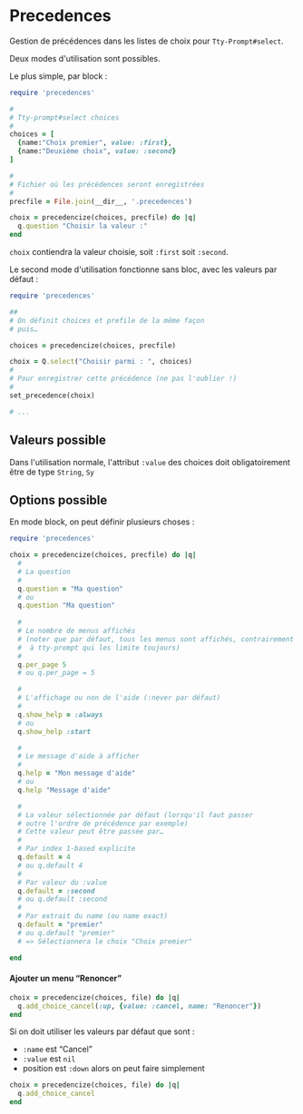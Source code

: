 # Precedences

Gestion de précédences dans les listes de choix pour `Tty-Prompt#select`.

Deux modes d'utilisation sont possibles.

Le plus simple, par block :

~~~ruby
require 'precedences'

#
# Tty-prompt#select choices
#
choices = [
  {name:"Choix premier", value: :first},
  {name:"Deuxième choix", value: :second}
]

# 
# Fichier où les précédences seront enregistrées
# 
precfile = File.join(__dir__, '.precedences')

choix = precedencize(choices, precfile) do |q|
  q.question "Choisir la valeur :"
end

~~~

`choix` contiendra la valeur choisie, soit `:first` soit `:second`.

Le second mode d'utilisation fonctionne sans bloc, avec les valeurs par défaut :

~~~ruby
require 'precedences'

##
# On définit choices et prefile de la même façon
# puis…

choices = precedencize(choices, precfile)

choix = Q.select("Choisir parmi : ", choices)
#
# Pour enregistrer cette précédence (ne pas l'oublier !)
# 
set_precedence(choix)

# ...
~~~

## Valeurs possible

Dans l'utilisation normale, l'attribut `:value` des choices doit obligatoirement être de type `String`, `Sy`

## Options possible

En mode block, on peut définir plusieurs choses :

~~~ruby
require 'precedences'

choix = precedencize(choices, precfile) do |q|
  # 
  # La question
  # 
  q.question = "Ma question"
  # ou
  q.question "Ma question"
  
  #
  # Le nombre de menus affichés
  # (noter que par défaut, tous les menus sont affichés, contrairement
  #  à tty-prompt qui les limite toujours)
  #
  q.per_page 5
  # ou q.per_page = 5

  # 
  # L'affichage ou non de l'aide (:never par défaut)
  # 
  q.show_help = :always
  # ou
  q.show_help :start

  # 
  # Le message d'aide à afficher
  # 
  q.help = "Mon message d'aide"
  # ou
  q.help "Message d'aide"

  #
  # La valeur sélectionnée par défaut (lorsqu'il faut passer
  # outre l'ordre de précédence par exemple)
  # Cette valeur peut être passée par…
  # 
  # Par index 1-based explicite
  q.default = 4
  # ou q.default 4
  # 
  # Par valeur du :value
  q.default = :second
  # ou q.default :second
  # 
  # Par extrait du name (ou name exact)
  q.default = "premier"
  # ou q.default "premier"
  # => Sélectionnera le choix "Choix premier"

end

~~~

#### Ajouter un menu “Renoncer”

~~~ruby
choix = precedencize(choices, file) do |q|
  q.add_choice_cancel(:up, {value: :cancel, name: "Renoncer"})
end
~~~

Si on doit utiliser les valeurs par défaut que sont :

* `:name` est “Cancel”
* `:value` est `nil`
* position est `:down` alors on peut faire simplement

~~~ruby
choix = precedencize(choices, file) do |q|
  q.add_choice_cancel
end
~~~

